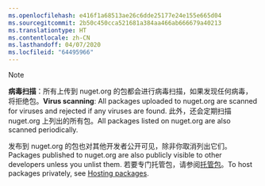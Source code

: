 ```yaml
---
ms.openlocfilehash: e416f1a68513ae26c6dde25177e24e155e665d04
ms.sourcegitcommit: 2b50c450cca521681a384aa466ab666679a40213
ms.translationtype: HT
ms.contentlocale: zh-CN
ms.lasthandoff: 04/07/2020
ms.locfileid: "64495966"
---
```

> [!Note]
> <span data-ttu-id="f599f-101">**病毒扫描**：所有上传到 nuget.org 的包都会进行病毒扫描，如果发现任何病毒，将拒绝包。</span><span class="sxs-lookup"><span data-stu-id="f599f-101">**Virus scanning**: All packages uploaded to nuget.org are scanned for viruses and rejected if any viruses are found.</span></span> <span data-ttu-id="f599f-102">此外，还会定期扫描 nuget.org 上列出的所有包。</span><span class="sxs-lookup"><span data-stu-id="f599f-102">All packages listed on nuget.org are also scanned periodically.</span></span>
>
> <span data-ttu-id="f599f-103">发布到 nuget.org 的包也对其他开发者公开可见，除非你取消列出它们。</span><span class="sxs-lookup"><span data-stu-id="f599f-103">Packages published to nuget.org are also publicly visible to other developers unless you unlist them.</span></span> <span data-ttu-id="f599f-104">若要专门托管包，请参阅[托管包](../../hosting-packages/overview.md)。</span><span class="sxs-lookup"><span data-stu-id="f599f-104">To host packages privately, see [Hosting packages](../../hosting-packages/overview.md).</span></span>